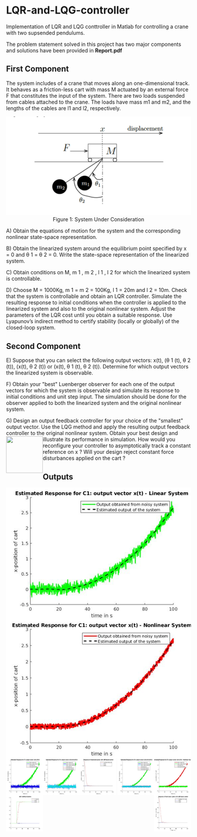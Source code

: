 # LQR-and-LQG-controller
Implementation of LQR and LQG conttroller in Matlab for controlling a crane with two supsended pendulums. 

The problem statement solved in this project has two major components and solutions have been provided in **Report.pdf**

## First Component
The system includes of a crane that moves along an one-dimensional track. It behaves as a
friction-less cart with mass M actuated by an external force F that constitutes the input of
the system. There are two loads suspended from cables attached to the crane. The loads
have mass m1 and m2, and the lengths of the cables are l1 and l2, respectively.

<p align="center">
<img src="https://github.com/AmanVirmani/LQR-and-LQG-controller/blob/master/crane.png">
Figure 1: System Under Consideration
</p>

A) Obtain the equations of motion for the system and the corresponding nonlinear state-space
representation.


B) Obtain the linearized system around the equilibrium point specified by x = 0 and θ 1 =
θ 2 = 0. Write the state-space representation of the linearized system.


C) Obtain conditions on M, m 1 , m 2 , l 1 , l 2 for which the linearized system is controllable.


D) Choose M = 1000Kg, m 1 = m 2 = 100Kg, l 1 = 20m and l 2 = 10m. Check that the system is controllable and obtain an LQR controller. Simulate the resulting response to initial conditions when the controller is applied to the linearized system and also to the original nonlinear system. Adjust the parameters of the LQR cost until you obtain a suitable response. Use Lyapunov’s indirect method to certify stability (locally or globally) of the closed-loop system.

## Second Component 

E) Suppose that you can select the following output vectors: x(t), (θ 1 (t), θ 2 (t)), (x(t), θ 2 (t)) or (x(t), θ 1 (t), θ 2 (t)).
Determine for which output vectors the linearized system is observable.


F) Obtain your "best" Luenberger observer for each one of the output vectors for which the system is observable and simulate its response to initial conditions and unit step input. The simulation should be done for the observer applied to both the linearized system and the original nonlinear system.

G) Design an output feedback controller for your choice of the "smallest" output vector. Use the LQG method and apply the resulting output feedback controller to the original nonlinear system. Obtain your best design and
<img align="left" width="100" height="100" src="http://www.fillmurray.com/100/100">illustrate its performance in simulation. How would you reconfigure your controller to asymptotically track a constant reference on x ? Will your design reject constant force disturbances applied on the cart ?

## Outputs
<img align="left" src="https://github.com/AmanVirmani/LQR-and-LQG-controller/blob/master/C1_linear.jpg">
<img align="right" src="https://github.com/AmanVirmani/LQR-and-LQG-controller/blob/master/C1_non_linear.jpg">
<img align="left" width="100" height="100" src="https://github.com/AmanVirmani/LQR-and-LQG-controller/blob/master/C3_linear.jpg">
<img align="right" width="100" height="100" src="https://github.com/AmanVirmani/LQR-and-LQG-controller/blob/master/C3_non_linear.jpg">
<img align="left" width="100" height="100" src="https://github.com/AmanVirmani/LQR-and-LQG-controller/blob/master/C4_linear.jpg">
<img align="right" width="100" height="100" src="https://github.com/AmanVirmani/LQR-and-LQG-controller/blob/master/C4_non_linear.jpg">
<img align="left" width="100" height="100" src="https://github.com/AmanVirmani/LQR-and-LQG-controller/blob/master/LQR_linear.jpg">
<img align="right" width="100" height="100" src="https://github.com/AmanVirmani/LQR-and-LQG-controller/blob/master/LQR_non_linear.jpg">
<img align="center" width="100" height="100" src="https://github.com/AmanVirmani/LQR-and-LQG-controller/blob/master/LQG_non_linear.jpg">
